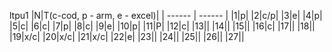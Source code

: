 ltpu1
|N|T(c-cod, p - arm, e - excel)|
| ------ | ------ |
|1|p|
|2|c/p|
|3|e|
|4|p|
|5|c|
|6|с|
|7|p|
|8|c|
|9|e|
|10|p|
|11|P|
|12|c|
|13||
|14||
|15||
|16|c|
|17||
|18||
|19|x/c|
|20|x/c|
|21|x/c|
|22|e|
|23||
|24||
|25||
|26||
|27||

